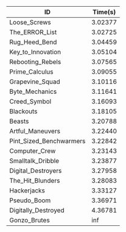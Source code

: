 |ID|Time(s)|
|-|-|
|Loose_Screws|3.02377|
|The_ERROR_List|3.02725|
|Rug_Heed_Bend|3.04459|
|Key_to_Innovation|3.05104|
|Rebooting_Rebels|3.07565|
|Prime_Calculus|3.09055|
|Grapevine_Squad|3.10116|
|Byte_Mechanics|3.11641|
|Creed_Symbol|3.16093|
|Blackouts|3.18105|
|Beasts|3.20788|
|Artful_Maneuvers|3.22440|
|Pint_Sized_Benchwarmers|3.22842|
|Computer_Crew|3.23143|
|Smalltalk_Dribble|3.23877|
|Digital_Destroyers|3.27958|
|The_Hit_Blunders|3.28083|
|Hackerjacks|3.33127|
|Pseudo_Boom|3.36971|
|Digitally_Destroyed|4.36781|
|Gonzo_Brutes|inf|
